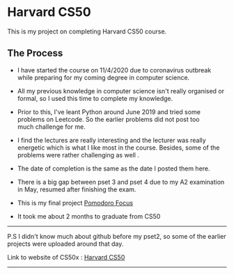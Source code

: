 # Harvard CS50
This is my project on completing Harvard CS50 course.

## The Process

* I have started the course on 11/4/2020 due to coronavirus outbreak while preparing for my coming degree in computer science.
* All my previous knowledge in computer science isn't really organised or formal, so I used this time to complete my knowledge.
* Prior to this, I've leant Python around June 2019 and tried some problems on Leetcode. So the earlier problems did not post too     
  much challenge for me. 
* I find the lectures are really interesting and the lecturer was really energetic which is what I like most in the course.
  Besides, some of the problems were rather challenging as well .
* The date of completion is the same as the date I posted them here.
* There is a big gap between pset 3 and pset 4 due to my A2 examination in May, resumed after finishing the exam.
  
* This is my final project [Pomodoro Focus](https://github.com/HohShenYien/Pomodoro_Focus)
* It took me about 2 months to graduate from CS50
***
  P.S I didn't know much about github before my pset2, so some of the earlier projects were uploaded around that day.
  
  Link to website of CS50x : [Harvard CS50](https://cs50.harvard.edu/x/2020/)
***
